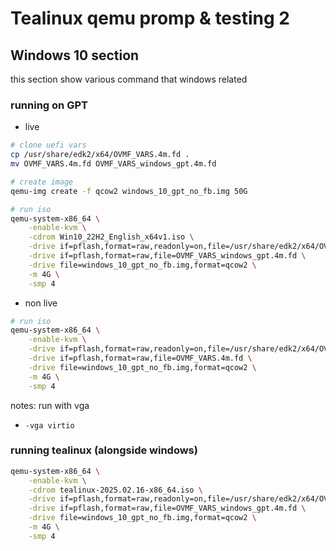 # Tealinux qemu promp & testing 2

## Windows 10 section
this section show various command that windows related
### running on GPT
- live 
```bash
# clone uefi vars
cp /usr/share/edk2/x64/OVMF_VARS.4m.fd .
mv OVMF_VARS.4m.fd OVMF_VARS_windows_gpt.4m.fd

# create image
qemu-img create -f qcow2 windows_10_gpt_no_fb.img 50G

# run iso
qemu-system-x86_64 \
	-enable-kvm \
	-cdrom Win10_22H2_English_x64v1.iso \
	-drive if=pflash,format=raw,readonly=on,file=/usr/share/edk2/x64/OVMF_CODE.4m.fd \
	-drive if=pflash,format=raw,file=OVMF_VARS_windows_gpt.4m.fd \
	-drive file=windows_10_gpt_no_fb.img,format=qcow2 \
	-m 4G \
	-smp 4

```

- non live 
```bash
# run iso
qemu-system-x86_64 \
	-enable-kvm \
	-drive if=pflash,format=raw,readonly=on,file=/usr/share/edk2/x64/OVMF_CODE.4m.fd \
	-drive if=pflash,format=raw,file=OVMF_VARS.4m.fd \
	-drive file=windows_10_gpt_no_fb.img,format=qcow2 \
	-m 4G \
	-smp 4

```

notes:
run with vga
- `-vga virtio`

### running tealinux (alongside windows)

```bash
qemu-system-x86_64 \
	-enable-kvm \
	-cdrom tealinux-2025.02.16-x86_64.iso \
	-drive if=pflash,format=raw,readonly=on,file=/usr/share/edk2/x64/OVMF_CODE.4m.fd \
	-drive if=pflash,format=raw,file=OVMF_VARS_windows_gpt.4m.fd \
	-drive file=windows_10_gpt_no_fb.img,format=qcow2 \
	-m 4G \
	-smp 4
```